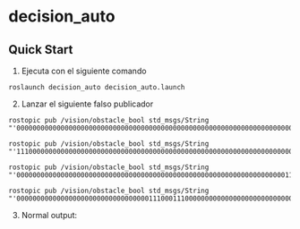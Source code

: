 # decision_auto
## Quick Start

1. Ejecuta con el siguiente comando

```
roslaunch decision_auto decision_auto.launch
```
2. Lanzar el siguiente falso publicador

```
rostopic pub /vision/obstacle_bool std_msgs/String "'0000000000000000000000000000000000000000000000000000000000000000000000'"
```
```
rostopic pub /vision/obstacle_bool std_msgs/String "'1110000000000000000000000000000000000000000000000000000000000000000000'"
```
```
rostopic pub /vision/obstacle_bool std_msgs/String "'0000000000000000000000000000000000000000000000000000000000000000000111'"
```
```
rostopic pub /vision/obstacle_bool std_msgs/String "'0000000000000000000000000000000001110001110000000000000000000000000000'"
```

3. Normal output:

```
